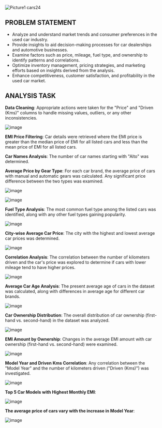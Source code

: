 ![Picture1 cars24](https://github.com/bansiyar097/CARS24-DATA-ANALYSIS-PYTHON/assets/155131566/ca02ae0a-da51-4523-9359-0fc640ee36f8)

## PROBLEM STATEMENT
* Analyze and understand market trends and consumer preferences in the used car industry.
* Provide insights to aid decision-making processes for car dealerships and automotive businesses.
* Examine factors such as price, mileage, fuel type, and ownership to identify patterns and correlations.
* Optimize inventory management, pricing strategies, and marketing efforts based on insights derived from the analysis.
* Enhance competitiveness, customer satisfaction, and profitability in the used car market.

## ANALYSIS TASK
**Data Cleaning**:
Appropriate actions were taken for the "Price" and "Driven (Kms)" columns to handle missing values, outliers, or any other inconsistencies.

![image](https://github.com/bansiyar097/CARS24-DATA-ANALYSIS-PYTHON/assets/155131566/5ef3035c-0ad4-4135-9be1-2c52c94c27b6)


**EMI Price Filtering**:
Car details were retrieved where the EMI price is greater than the median price of EMI for all listed cars and less than the mean price of EMI for all listed cars.

**Car Names Analysis**:
The number of car names starting with "Alto" was determined.

**Average Price by Gear Type**:
For each car brand, the average price of cars with manual and automatic gears was calculated. Any significant price difference between the two types was examined.

![image](https://github.com/bansiyar097/CARS24-DATA-ANALYSIS-PYTHON/assets/155131566/e5f13729-d245-4532-b727-088a38c4000f)

![image](https://github.com/bansiyar097/CARS24-DATA-ANALYSIS-PYTHON/assets/155131566/ae0198a5-704d-481d-bef9-078ac513ed51)



**Fuel Type Analysis**:
The most common fuel type among the listed cars was identified, along with any other fuel types gaining popularity.

![image](https://github.com/bansiyar097/CARS24-DATA-ANALYSIS-PYTHON/assets/155131566/51f9de2d-4dc4-4baf-9ed3-d04997ee528a)


**City-wise Average Car Price**:
The city with the highest and lowest average car prices was determined.

![image](https://github.com/bansiyar097/CARS24-DATA-ANALYSIS-PYTHON/assets/155131566/08848455-9c5b-41ed-9524-fda0516efaf4)


**Correlation Analysis**:
The correlation between the number of kilometers driven and the car's price was explored to determine if cars with lower mileage tend to have higher prices.

![image](https://github.com/bansiyar097/CARS24-DATA-ANALYSIS-PYTHON/assets/155131566/4490c094-7ec1-433e-81c1-bd41f9ef573b)


**Average Car Age Analysis**:
The present average age of cars in the dataset was calculated, along with differences in average age for different car brands.

![image](https://github.com/bansiyar097/CARS24-DATA-ANALYSIS-PYTHON/assets/155131566/601f1822-eb4e-43ee-a83a-bb04fba1effa)


**Car Ownership Distribution**:
The overall distribution of car ownership (first-hand vs. second-hand) in the dataset was analyzed.

![image](https://github.com/bansiyar097/CARS24-DATA-ANALYSIS-PYTHON/assets/155131566/1aea0303-17db-432a-b439-9ea419b4f314)


**EMI Amount by Ownership**:
Changes in the average EMI amount with car ownership (first-hand vs. second-hand) were examined.

![image](https://github.com/bansiyar097/CARS24-DATA-ANALYSIS-PYTHON/assets/155131566/7314ae85-28a1-4c9c-8e92-b855562be90b)


**Model Year and Driven Kms Correlation**:
Any correlation between the "Model Year" and the number of kilometers driven ("Driven (Kms)") was investigated.

![image](https://github.com/bansiyar097/CARS24-DATA-ANALYSIS-PYTHON/assets/155131566/c68059e5-4293-4af3-bd51-98ad9d380233)


**Top 5 Car Models with Highest Monthly EMI**:

![image](https://github.com/bansiyar097/CARS24-DATA-ANALYSIS-PYTHON/assets/155131566/5aa1c7f7-77db-43fa-a5a1-298a60a42c9e)

**The average price of cars vary with the increase in Model Year**:

![image](https://github.com/bansiyar097/CARS24-DATA-ANALYSIS-PYTHON/assets/155131566/bbc7f84c-f055-4502-9de5-a41533873a8a)



